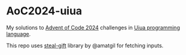 # AoC2024-uiua
My solutions to [Advent of Code 2024](https://adventofcode.com/2024) challenges in [Uiua programming language](https://uiua.org).

This repo uses [steal-gift](https://github.com/amatgil/steal-gift) library by @amatgil for fetching inputs.
